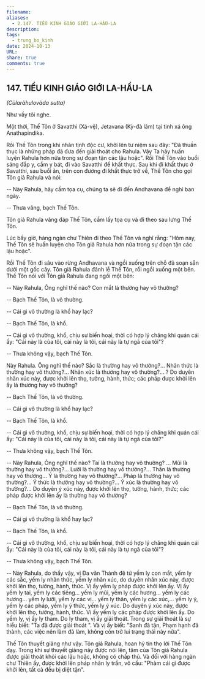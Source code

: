 ```yaml
---
filename: 
aliases:
  - 2.147. TIỂU KINH GIÁO GIỚI LA-HẦU-LA
description: 
tags:
  - trung_bo_kinh
date: 2024-10-13
URL: 
share: true
comments: true
---
```

## 147. TIỂU KINH GIÁO GIỚI LA-HẦU-LA  
_(Cùlaràhulovàda sutta)_

Như vầy tôi nghe.

Một thời, Thế Tôn ở Savatthi (Xá-vệ), Jetavana (Kỳ-đà lâm) tại tinh xá ông Anathapindika.

Rồi Thế Tôn trong khi nhàn tịnh độc cư, khởi lên tư niệm sau đây: "Ðã thuần thục là những pháp đã đưa đến giải thoát cho Rahula. Vậy Ta hãy huấn luyện Rahula hơn nữa trong sự đoạn tận các lậu hoặc". Rồi Thế Tôn vào buổi sáng đắp y, cầm y bát, đi vào Savatthi để khất thực. Sau khi đi khất thực ở Savatthi, sau buổi ăn, trên con đường đi khất thực trở về, Thế Tôn cho gọi Tôn giả Rahula và nói:

-- Này Rahula, hãy cầm tọa cụ, chúng ta sẽ đi đến Andhavana để nghỉ ban ngày.

-- Thưa vâng, bạch Thế Tôn.

Tôn giả Rahula vâng đáp Thế Tôn, cầm lấy tọa cụ và đi theo sau lưng Thế Tôn.

Lúc bấy giờ, hàng ngàn chư Thiên đi theo Thế Tôn và nghĩ rằng: "Hôm nay, Thế Tôn sẽ huấn luyện cho Tôn giả Rahula hơn nữa trong sự đoạn tận các lậu hoặc".

Rồi Thế Tôn đi sâu vào rừng Andhavana và ngồi xuống trên chỗ đã soạn sẵn dưới một gốc cây. Tôn giả Rahula đảnh lễ Thế Tôn, rồi ngồi xuống một bên. Thế Tôn nói với Tôn giả Rahula đang ngồi một bên:

-- Này Rahula, Ông nghĩ thế nào? Con mắt là thường hay vô thường?

-- Bạch Thế Tôn, là vô thường.

-- Cái gì vô thường là khổ hay lạc?

-- Bạch Thế Tôn, là khổ.

-- Cái gì vô thường, khổ, chịu sự biến hoại, thời có hợp lý chăng khi quán cái ấy: "Cái này là của tôi, cái này là tôi, cái này là tự ngã của tôi"?

-- Thưa không vậy, bạch Thế Tôn.

Này Rahula. Ông nghĩ thế nào? Sắc là thường hay vô thường?... Nhãn thức là thường hay vô thường?... Nhãn xúc là thường hay vô thường?... ? Do duyên nhãn xúc này, được khởi lên thọ, tưởng, hành, thức; các pháp được khởi lên ấy là thường hay vô thường?

-- Bạch Thế Tôn, là vô thường.

-- Cái gì vô thường là khổ hay lạc?

-- Bạch Thế Tôn, là khổ.

-- Cái gì vô thường, khổ, chịu sự biến hoại, thời có hợp lý chăng khi quán cái ấy: "Cái này là của tôi, cái này là tôi, cái này là tự ngã của tôi?"

-- Thưa không vậy, bạch Thế Tôn.

-- Này Rahula, Ông nghĩ thế nào? Tai là thường hay vô thường? ... Mũi là thường hay vô thường?... Lưỡi là thường hay vô thường?... Thân là thường hay vô thường... Ý là thường hay vô thường?... Pháp là thường hay vô thường?... Ý thức là thường hay vô thường?... Ý xúc là thường hay vô thường?... Do duyên ý xúc này, được khởi lên thọ, tưởng, hành, thức; các pháp được khởi lên ấy là thường hay vô thường?

-- Bạch Thế Tôn, là vô thường.

-- Cái gì vô thường là khổ hay lạc?

-- Bạch Thế Tôn, là khổ.

-- Cái gì vô thường, khổ, chịu sự biến hoại, thời có hợp lý chăng khi quán cái ấy: "Cái này là của tôi, cái này là tôi, cái này là tự ngã của tôi"?

-- Thưa không vậy, bạch Thế Tôn.

-- Này Rahula, do thấy vậy, vị Ða văn Thánh đệ tử yếm ly con mắt, yếm ly các sắc, yếm ly nhãn thức, yếm ly nhãn xúc, do duyên nhãn xúc này, được khởi lên thọ, tưởng, hành, thức. Vị ấy yếm ly pháp được khởi lên ấy. Vị ấy yếm ly tai, yếm ly các tiếng... yếm ly mũi, yếm ly các hương... yếm ly các hương... yếm ly lưỡi, yếm ly các vị... yếm ly thân, yếm ly các xúc,... yếm ly ý, yếm ly các pháp, yếm ly ý thức, yếm ly ý xúc. Do duyên ý xúc này, được khởi lên thọ, tưởng, hành, thức. Vị ấy yếm ly các pháp được khởi lên ấy. Do yếm ly, vị ấy ly tham. Do ly tham, vị ấy giải thoát. Trong sự giải thoát là sự hiểu biết: "Ta đã được giải thoát ". Và vị ấy biết: "Sanh đã tận, Phạm hạnh đã thành, các việc nên làm đã làm, không còn trở lui trạng thái này nữa".

Thế Tôn thuyết giảng như vậy. Tôn giả Rahula, hoan hỷ tín thọ lời Thế Tôn dạy. Trong khi sự thuyết giảng này được nói lên, tâm của Tôn giả Rahula được giải thoát khỏi các lậu hoặc, không có chấp thủ. Và đối với hàng ngàn chư Thiên ấy, được khởi lên pháp nhãn ly trần, vô cấu: "Phàm cái gì được khởi lên, tất cả đều bị diệt tận".